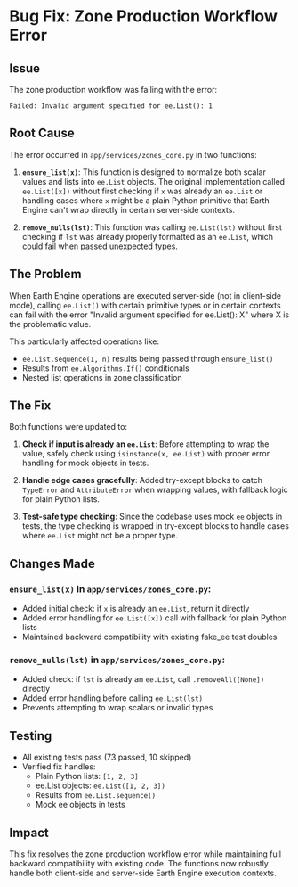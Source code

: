 # Bug Fix: Zone Production Workflow Error

## Issue
The zone production workflow was failing with the error:
```
Failed: Invalid argument specified for ee.List(): 1
```

## Root Cause
The error occurred in `app/services/zones_core.py` in two functions:

1. **`ensure_list(x)`**: This function is designed to normalize both scalar values and lists into `ee.List` objects. The original implementation called `ee.List([x])` without first checking if `x` was already an `ee.List` or handling cases where `x` might be a plain Python primitive that Earth Engine can't wrap directly in certain server-side contexts.

2. **`remove_nulls(lst)`**: This function was calling `ee.List(lst)` without first checking if `lst` was already properly formatted as an `ee.List`, which could fail when passed unexpected types.

## The Problem
When Earth Engine operations are executed server-side (not in client-side mode), calling `ee.List()` with certain primitive types or in certain contexts can fail with the error "Invalid argument specified for ee.List(): X" where X is the problematic value.

This particularly affected operations like:
- `ee.List.sequence(1, n)` results being passed through `ensure_list()`
- Results from `ee.Algorithms.If()` conditionals
- Nested list operations in zone classification

## The Fix
Both functions were updated to:

1. **Check if input is already an `ee.List`**: Before attempting to wrap the value, safely check using `isinstance(x, ee.List)` with proper error handling for mock objects in tests.

2. **Handle edge cases gracefully**: Added try-except blocks to catch `TypeError` and `AttributeError` when wrapping values, with fallback logic for plain Python lists.

3. **Test-safe type checking**: Since the codebase uses mock `ee` objects in tests, the type checking is wrapped in try-except blocks to handle cases where `ee.List` might not be a proper type.

## Changes Made

### `ensure_list(x)` in `app/services/zones_core.py`:
- Added initial check: if `x` is already an `ee.List`, return it directly
- Added error handling for `ee.List([x])` call with fallback for plain Python lists
- Maintained backward compatibility with existing fake_ee test doubles

### `remove_nulls(lst)` in `app/services/zones_core.py`:
- Added check: if `lst` is already an `ee.List`, call `.removeAll([None])` directly
- Added error handling before calling `ee.List(lst)`
- Prevents attempting to wrap scalars or invalid types

## Testing
- All existing tests pass (73 passed, 10 skipped)
- Verified fix handles:
  - Plain Python lists: `[1, 2, 3]`
  - ee.List objects: `ee.List([1, 2, 3])`
  - Results from `ee.List.sequence()`
  - Mock ee objects in tests

## Impact
This fix resolves the zone production workflow error while maintaining full backward compatibility with existing code. The functions now robustly handle both client-side and server-side Earth Engine execution contexts.
